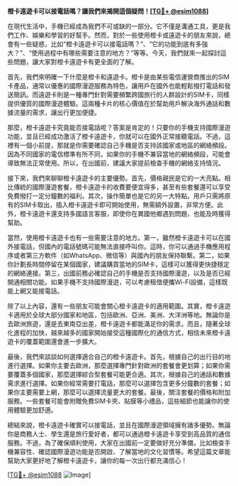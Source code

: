 **橙卡遠遊卡可以接電話嗎？讓我們來揭開這個疑問！[[TG💪+ @esim1088](https://t.me/s/esim1088)]**

在現代生活中，手機已經成為我們不可或缺的一部分。它不僅是溝通工具，更是我們工作、娛樂和學習的好幫手。然而，對於一些使用橙卡或遠遊卡的朋友來說，總會有一些疑惑，比如“橙卡遠遊卡可以接電話嗎？”、“它的功能到底有多強大？”、“使用過程中有哪些需要注意的地方？”等等。今天，我們就來一起探討這些問題，讓大家對橙卡遠遊卡有更全面的了解。

首先，我們來明確一下什麼是橙卡和遠遊卡。橙卡是由某些電信運營商推出的SIM卡產品，通常以優惠的國際漫遊服務為特色，讓用戶在國外也能輕鬆撥打電話和發送簡訊。而遠遊卡則是一種專門針對需要頻繁跨國旅行的人群設計的SIM卡，同樣提供優質的國際漫遊體驗。這兩種卡片的核心價值在於幫助用戶解決海外通話和數據流量的需求，讓出行更加便捷。

那麼，橙卡遠遊卡究竟能否接電話呢？答案是肯定的！只要你的手機支持國際漫遊功能，並且已經成功激活了橙卡遠遊卡，你就可以在國外正常接聽電話。不過，這裡有一個小前提，那就是你需要確認自己手機是否支持該國家或地區的網絡頻段。因為不同國家的電信標準有所不同，如果你的手機不兼容當地的網絡頻段，可能會導致無法正常使用。所以，在出國前，建議大家提前檢查手機的網絡支持情況。

接下來，我們來聊聊橙卡遠遊卡的主要優勢。首先，價格親民是它的一大亮點。相比傳統的國際漫遊套餐，橙卡遠遊卡的收費要便宜得多，甚至有些套餐還可以享受免費撥打一定分鐘數的福利。其次，操作簡單也是它的另一大特點。用戶只需將原有的SIM卡取出，插入橙卡遠遊卡即可開始使用，無需額外設置，非常方便。此外，橙卡遠遊卡還支持多國語言客服，即使你在異國他鄉遇到問題，也能及時獲得幫助。

當然，使用橙卡遠遊卡也有一些需要注意的地方。第一，雖然橙卡遠遊卡可以在國外接電話，但國內的電話號碼可能無法直接呼叫你。這時，你可以通過手機應用程序或者第三方軟件（如WhatsApp、微信等）與國內的朋友保持聯繫。第二，如果你計劃長時間停留在某個國家，建議購買當地的SIM卡，這樣可以獲得更快捷穩定的網絡連接。第三，出國前務必確認自己的手機是否支持國際漫遊，以及是否已經開通相關功能。如果手機不支持國際漫遊，可以考慮租借便攜Wi-Fi設備，這樣既能上網又能接電話。

除了以上內容，還有一些朋友可能會關心橙卡遠遊卡的適用範圍。其實，橙卡遠遊卡適用於全球大部分國家和地區，包括歐洲、亞洲、美洲、大洋洲等地。無論你是去歐洲旅遊，還是去東南亞出差，橙卡遠遊卡都能滿足你的需求。而且，隨著全球化進程的加快，越來越多的國家開始接受這種國際化的通信方式，相信未來橙卡遠遊卡的覆蓋範圍還會進一步擴大。

最後，我們來談談如何選擇適合自己的橙卡遠遊卡。首先，根據自己的出行目的地進行選擇。如果你主要去歐洲，那麼選擇專門針對歐洲的套餐會更划算；如果你需要覆蓋多個國家，那麼選擇綜合型套餐可能更合適。其次，根據自己的通話和數據需求進行選擇。如果你經常需要打電話，那麼可以選擇包含更多分鐘數的套餐；如果你主要需要上網，那麼可以選擇流量更大的套餐。最後，關注套餐的價格和附加服務。一些套餐可能會附贈免費SIM卡夾、貼膜等小禮品，這些細節也能讓你的使用體驗更加舒適。

總結來說，橙卡遠遊卡確實可以接電話，並且在國際漫遊領域擁有諸多優勢。無論你是商務人士、學生還是旅行愛好者，都可以通過橙卡遠遊卡享受到高品質的通信服務。不過，為了確保順利使用，大家在出國前一定要做好充分準備，比如檢查手機兼容性、確認國際漫遊功能是否開啟、了解當地的文化習慣等。希望這篇文章能幫助大家更好地了解橙卡遠遊卡，讓你的每一次出行都充滿信心！

[[TG💪+ @esim1088](https://t.me/s/esim1088) ![Image](https://i.postimg.cc/4NQfJmqS/Snipaste-2025-05-13-00-14-12.png)]